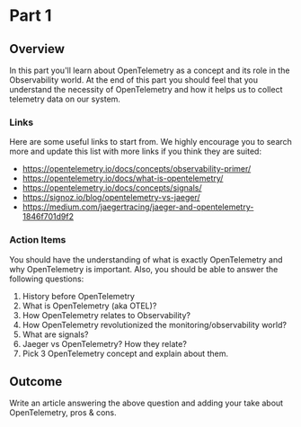 # Part 1

## Overview

In this part you'll learn about OpenTelemetry as a concept and its role in the Observability world.
At the end of this part you should feel that you understand the necessity of OpenTelemetry
and how it helps us to collect telemetry data on our system.

### Links

Here are some useful links to start from. We highly encourage you to search more and update this list with more links if you think they are suited:

* <https://opentelemetry.io/docs/concepts/observability-primer/>
* <https://opentelemetry.io/docs/what-is-opentelemetry/>
* <https://opentelemetry.io/docs/concepts/signals/>
* <https://signoz.io/blog/opentelemetry-vs-jaeger/>
* <https://medium.com/jaegertracing/jaeger-and-opentelemetry-1846f701d9f2>

### Action Items

You should have the understanding of what is exactly OpenTelemetry and why OpenTelemetry is important.
Also, you should be able to answer the following questions:

1. History before OpenTelemetry
2. What is OpenTelemetry (aka OTEL)?
3. How OpenTelemetry relates to Observability?
4. How OpenTelemetry revolutionized the monitoring/observability world?
5. What are signals?
6. Jaeger vs OpenTelemetry? How they relate?
7. Pick 3 OpenTelemetry concept and explain about them.

## Outcome

Write an article answering the above question and adding your take about OpenTelemetry, pros & cons.

